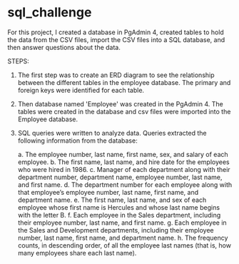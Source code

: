 # sql_challenge
For this project, I created a database in PgAdmin 4, created tables to hold the data from the CSV files, import the CSV files into a SQL database, and then answer questions about the data.

STEPS:

1. The first step was to create an ERD diagram to see the relationship between the different tables in the employee database. The primary and foreign keys were identified for each table.
2. Then database named 'Employee' was created in the PgAdmin 4. The tables were created in the database and csv files were imported into the Employee database.
3. SQL queries were written to analyze data. Queries extracted  the following information from the database:

    a. The employee number, last name, first name, sex, and salary of each employee.
    b. The first name, last name, and hire date for the employees who were hired in 1986.
    c. Manager of each department along with their department number, department name, employee number, last name, and first name.
    d. The department number for each employee along with that employee’s employee number, last name, first name, and department name.
    e. The  first name, last name, and sex of each employee whose first name is Hercules and whose last name begins with the letter B.
    f. Each employee in the Sales department, including their employee number, last name, and first name.
    g. Each employee in the Sales and Development departments, including their employee number, last name, first name, and department name.
    h. The frequency counts, in descending order, of all the employee last names (that is, how many employees share each last name).
